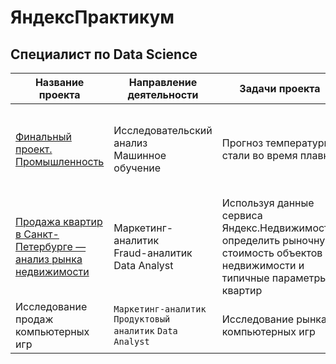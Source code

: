 # ЯндексПрактикум

## Специалист по Data Science

| Название проекта | Направление деятельности | Задачи проекта | Инструменты |
|------------------|----------------|--------------------------|-------------|
|[Финальный проект. Промышленность](https://github.com/Azantii/Portfolio/blob/main/YandexPracticum-DataScience/%D0%A4%D0%B8%D0%BD%D0%B0%D0%BB%D1%8C%D0%BD%D1%8B%D0%B9%20%D0%BF%D1%80%D0%BE%D0%B5%D0%BA%D1%82.%20%D0%9F%D1%80%D0%BE%D0%BC%D1%8B%D1%88%D0%BB%D0%B5%D0%BD%D0%BD%D0%BE%D1%81%D1%82%D1%8C/%D0%A4%D0%B8%D0%BD%D0%B0%D0%BB%D1%8C%D0%BD%D1%8B%D0%B9%20%D0%BF%D1%80%D0%BE%D0%B5%D0%BA%D1%82%20%D0%BE%D0%BA%D0%BE%D0%BD%D1%87%D0%B0%D1%82%D0%B5%D0%BB%D1%8C%D0%BD%D1%8B%D0%B9.ipynb) | Исследовательский анализ <br> Машинное обучение | Прогноз температуры стали во время плавки |  Python  Pandas Seaborn Matplotlib Scikit-learn CatBoost LightGBM |
| [Продажа квартир в Санкт-Петербурге — анализ рынка недвижимости](https://github.com/Azantii/Portfolio/tree/main/YandexPracticum-DataScience/%D0%98%D1%81%D1%81%D0%BB%D0%B5%D0%B4%D0%BE%D0%B2%D0%B0%D1%82%D0%B5%D0%BB%D1%8C%D1%81%D0%BA%D0%B8%D0%B9%20%D0%B0%D0%BD%D0%B0%D0%BB%D0%B8%D0%B7%20%D1%80%D1%8B%D0%BD%D0%BA%D0%B0%20%D0%BD%D0%B5%D0%B4%D0%B2%D0%B8%D0%B6%D0%B8%D0%BC%D0%BE%D1%81%D1%82%D0%B8) | Маркетинг-аналитик <br> Fraud-аналитик <br>Data Analyst | Используя данные сервиса Яндекс.Недвижимость, определить рыночную стоимость объектов недвижимости и типичные параметры квартир | Python Pandas Seaborn Matplotlib |
| Исследование продаж компьютерных игр | `Маркетинг-аналитик` `Продуктовый аналитик` `Data Analyst` | Исследование рынка компьютерных игр | `Python` `Pandas` `Seaborn` `Plotly` `Matplotlib`  `NumPy` |

